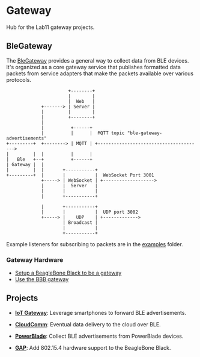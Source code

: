 Gateway
=======

Hub for the Lab11 gateway projects.

BleGateway
----------

The [BleGateway](https://github.com/lab11/gateway/tree/master/software/ble-gateway)
provides a general way to collect data from BLE devices.
It's organized as a core gateway service that publishes formatted data packets
from service adapters that make the packets available over various protocols.

```
                       +--------+
                       |        |
                       |  Web   |
             +-------> | Server |
             |         |        |
             |         +--------+
             |
             |          +------+
             |          |      |  MQTT topic "ble-gateway-advertisements"
+---------+  +--------> | MQTT | +--------------------------------------->
|         |  |          |      |
|   Ble   +--+          +------+
| Gateway |  |
|         |  |       +-----------+
+---------+  |       |           |  WebSocket Port 3001
             +-----> | WebSocket | +------------------->
             |       |  Server   |
             |       |           |
             |       +-----------+

             |       +-----------+
             |       |           |  UDP port 3002
             +-----> |    UDP    | +------------->
                     | Broadcast |
                     |           |
                     +-----------+

```

Example listeners for subscribing to packets are in the
[examples](https://github.com/lab11/gateway/tree/master/software/examples)
folder.

### Gateway Hardware

- [Setup a BeagleBone Black to be a gateway](https://github.com/lab11/gateway/blob/master/docs/BBB-for-gateway.md)
- [Use the BBB gateway](https://github.com/lab11/gateway/blob/master/docs/BBB-for-gateway-usage.md)


Projects
--------

- **[IoT Gateway](https://github.com/lab11/iot-gateway)**: Leverage
smartphones to forward BLE advertisements.

- **[CloudComm](https://github.com/lab11/opo/tree/master/node)**: Eventual
data delivery to the cloud over BLE.

- **[PowerBlade](https://github.com/lab11/powerblade/tree/master/data_collection/advertisements)**:
Collect BLE advertisements from PowerBlade devices.

- **[GAP](https://github.com/lab11/gap)**: Add 802.15.4 hardware support
to the BeagleBone Black.



